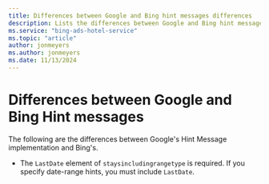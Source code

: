 ```yaml
---
title: Differences between Google and Bing hint messages differences
description: Lists the differences between Google and Bing hint messages
ms.service: "bing-ads-hotel-service"
ms.topic: "article"
author: jonmeyers
ms.author: jonmeyers
ms.date: 11/13/2024
---
```


# Differences between Google and Bing Hint messages

The following are the differences between Google's Hint Message implementation and Bing's.

- The `LastDate` element of `staysincludingrangetype` is required. If you specify date-range hints, you must include `LastDate`.  
